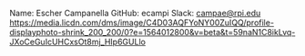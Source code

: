 Name: Escher Campanella
GitHub: ecampi
Slack: campae@rpi.edu
https://media.licdn.com/dms/image/C4D03AQFYoNY00ZuIQQ/profile-displayphoto-shrink_200_200/0?e=1564012800&v=beta&t=59naN1C8ikLvq-JXoCeGuIcUHCxsOt8mj_HIp6GULlo
